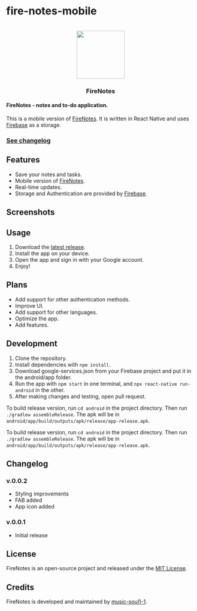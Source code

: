 # fire-notes-mobile

<p align="center"><br><img src="https://github.com/music-soul1-1/fire-notes/assets/72669184/5642a9ae-b6db-431e-bd74-8a0c702fbc32" width="128" height="128" /></p>
<h3 align="center">FireNotes</h3>

#### FireNotes - notes and to-do application.

This is a mobile version of [FireNotes](https://github.com/music-soul1-1/fire-notes). It is written in React Native and uses [Firebase](https://firebase.google.com/) as a storage.

### [See changelog](https://github.com/music-soul1-1/fire-notes-mobile#changelog)

## Features
* Save your notes and tasks.
* Mobile version of [FireNotes](https://github.com/music-soul1-1/fire-notes).
* Real-time updates.
* Storage and Authentication are provided by [Firebase](https://firebase.google.com/).

## Screenshots



## Usage

1. Download the [latest release](https://github.com/music-soul1-1/fire-notes-mobile/releases/latest).
2. Install the app on your device.
3. Open the app and sign in with your Google account.
4. Enjoy!

## Plans

* Add support for other authentication methods.
* Improve UI.
* Add support for other languages.
* Optimize the app.
* Add features.


## Development

1. Clone the repository.
2. Install dependencies with `npm install`.
3. Download google-services.json from your Firebase project and put it in the android/app folder.
4. Run the app with `npm start` in one terminal, and `npx react-native run-android` in the other.
5. After making changes and testing, open pull request.

To build release version, run `cd android` in the project directory. Then run `./gradlew assembleRelease`. The apk will be in `android/app/build/outputs/apk/release/app-release.apk`.

To build release version, run `cd android` in the project directory. Then run `./gradlew assembleRelease`. The apk will be in `android/app/build/outputs/apk/release/app-release.apk`.

## Changelog
### v.0.0.2
- Styling improvements
- FAB added
- App icon added

### v.0.0.1
- Initial release

## License
FireNotes is an open-source project and released under the [MIT License](https://github.com/music-soul1-1/fire-notes-mobile/blob/main/LICENSE.txt).

## Credits
FireNotes is developed and maintained by [music-soul1-1](https://github.com/music-soul1-1/).
